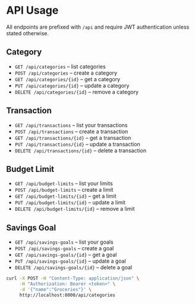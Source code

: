 # API Usage

All endpoints are prefixed with `/api` and require JWT authentication unless stated otherwise.

## Category

- `GET /api/categories` – list categories
- `POST /api/categories` – create a category
- `GET /api/categories/{id}` – get a category
- `PUT /api/categories/{id}` – update a category
- `DELETE /api/categories/{id}` – remove a category

## Transaction

- `GET /api/transactions` – list your transactions
- `POST /api/transactions` – create a transaction
- `GET /api/transactions/{id}` – get a transaction
- `PUT /api/transactions/{id}` – update a transaction
- `DELETE /api/transactions/{id}` – delete a transaction

## Budget Limit

- `GET /api/budget-limits` – list your limits
- `POST /api/budget-limits` – create a limit
- `GET /api/budget-limits/{id}` – get a limit
- `PUT /api/budget-limits/{id}` – update a limit
- `DELETE /api/budget-limits/{id}` – remove a limit

## Savings Goal

- `GET /api/savings-goals` – list your goals
- `POST /api/savings-goals` – create a goal
- `GET /api/savings-goals/{id}` – get a goal
- `PUT /api/savings-goals/{id}` – update a goal
- `DELETE /api/savings-goals/{id}` – delete a goal

```bash
curl -X POST -H "Content-Type: application/json" \
     -H "Authorization: Bearer <token>" \
     -d '{"name":"Groceries"}' \
     http://localhost:8000/api/categories
```
